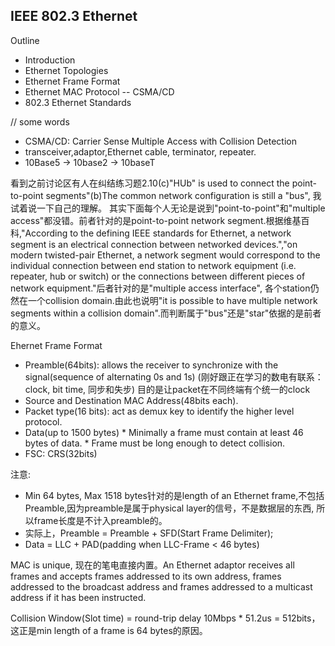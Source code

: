 ## IEEE 802.3 Ethernet

Outline
  * Introduction
  * Ethernet Topologies
  * Ethernet Frame Format
  * Ethernet MAC Protocol -- CSMA/CD
  * 802.3 Ethernet Standards

// some words
  * CSMA/CD: Carrier Sense Multiple Access with Collision Detection
  * transceiver,adaptor,Ethernet cable, terminator, repeater.
  * 10Base5 -> 10base2 -> 10baseT

看到之前讨论区有人在纠结练习题2.10(c)"HUb" is used to connect the point-to-point segments"(b)The common network configuration is still a "bus", 我试着说一下自己的理解。
其实下面每个人无论是说到"point-to-point"和"multiple access"都没错。前者针对的是point-to-point network segment.根据维基百科,"According to the defining IEEE standards for Ethernet, 
a network segment is an electrical connection between networked devices.","on modern twisted-pair Ethernet, a network segment would correspond to the individual connection 
between end station to network equipment (i.e. repeater, hub or switch) or the connections between different pieces of network equipment."后者针对的是"multiple access interface",
各个station仍然在一个collision domain.由此也说明"it is possible to have multiple network segments within a collision domain".而判断属于"bus"还是"star"依据的是前者的意义。

Ehernet Frame Format
  * Preamble(64bits): allows the receiver to synchronize with the signal(sequence of alternating 0s and 1s) (刚好跟正在学习的数电有联系：clock, bit time, 同步和失步)
                  目的是让packet在不同终端有个统一的clock
  * Source and Destination MAC Address(48bits each).
  * Packet type(16 bits): act as demux key to identify the higher level protocol.
  * Data(up to 1500 bytes)
        * Minimally a frame must contain at least 46 bytes of data.
        * Frame must be long enough to detect collision.
  * FSC: CRS(32bits)

注意: 
  * Min 64 bytes, Max 1518 bytes针对的是length of an Ethernet frame,不包括Preamble,因为preamble是属于physical layer的信号，不是数据层的东西,
      所以frame长度是不计入preamble的。
  * 实际上，Preamble = Preamble + SFD(Start Frame Delimiter);
  * Data = LLC + PAD(padding when LLC-Frame < 46 bytes)

MAC is unique, 现在的笔电直接内置。An Ethernet adaptor receives all frames and accepts frames addressed to its own address, frames addressed to the broadcast address
and frames addressed to a multicast address if it has been instructed.

Collision Window(Slot time) = round-trip delay  10Mbps * 51.2us = 512bits，这正是min length of a frame is 64 bytes的原因。
